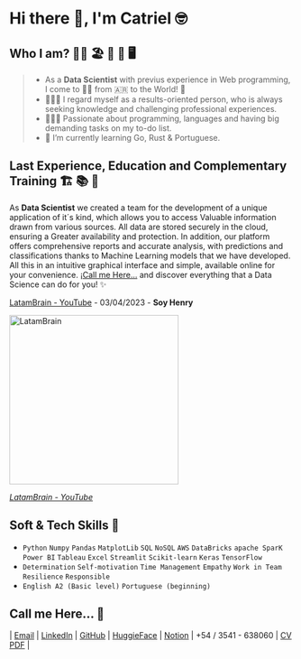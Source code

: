 # Hi there 🖖, I'm Catriel 🤓

## Who I am? 🏄‍♂️ 🏖️ 🍻 🎸 🖥️
> - As a **Data Scientist** with previus experience in Web programming, I come to 🧑‍💻 from 🇦🇷 to the World! 🚀
> - 🙋🏻‍♂️ I regard myself as a results-oriented person, who is always seeking knowledge and challenging professional experiences.
> - 👨🏻‍💻 Passionate about programming, languages and having big demanding tasks on my to-do list.
> - 🌱 I’m currently learning Go, Rust & Portuguese. 

## Last Experience, Education and Complementary Training 🏗️ 📚 🧮
As **Data Scientist** we created a team for the development of
a unique application of it´s kind, which allows you to access
Valuable information drawn from various sources. All data
are stored securely in the cloud, ensuring a
Greater availability and protection. In addition, our platform
offers comprehensive reports and accurate analysis, with predictions and
classifications thanks to Machine Learning models that
we have developed. All this in an intuitive graphical interface and
simple, available online for your convenience. <a href="#contactarme">¡Call me Here...</a> and discover everything that a Data Science can do for you! ✨

[LatamBrain - YouTube](https://www.youtube.com/watch?v=G8PdiAwhbNM&t=1s) - 03/04/2023 - **Soy Henry**

<a href="https://www.youtube.com/watch?v=G8PdiAwhbNM&t=1s"><img src="https://user-images.githubusercontent.com/72631572/235260601-28b21ebc-b532-4cb9-9f02-608a70c1fdc8.jpeg" alt="LatamBrain" width="300px" /><figcaption><i>LatamBrain - YouTube</i></figcaption></a>

## Soft & Tech Skills 🧮
- `Python` `Numpy` `Pandas` `MatplotLib` `SQL` `NoSQL` `AWS` `DataBricks`
`apache SparK` `Power BI` `Tableau` `Excel` `Streamlit` `Scikit-learn` `Keras`
`TensorFlow`
- `Determination` `Self-motivation` `Time Management` `Empathy` `Work in Team` `Resilience` `Responsible`
- `English A2 (Basic level)` `Portuguese (beginning)`

<h2 id="contactarme">Call me Here... 📲</h2>

| [Email](mailto:perezcatriel@gmail.com)  | [LinkedIn](https://www.linkedin.com/in/catriel-p%C3%A9rez-870889174/) | [GitHub](https://github.com/perezcatriel) | [HuggieFace](https://huggingface.co/spaces/perezcatriel/data_world_jobs)  | [Notion](https://www.notion.so/Catriel-P-rez-865525a461bf42a88e0105cfd392d235)  | +54 / 3541 - 638060 | [CV PDF](https://file.notion.so/f/s/dbb4b21d-179c-4770-aa98-3607ae1cbe46/cv_data_mayo.pdf?id=c8ec1fa0-9f43-49c2-abcc-f5c786b7298a&table=block&spaceId=dec42694-a043-407f-a2cc-6ea8d6cb8f50&expirationTimestamp=1682804357938&signature=VlItoCXTF5kXGIzP0e21k0YH8K5n5zhcEhVLrTukSQ8&downloadName=CV_PDF.pdf)  |
